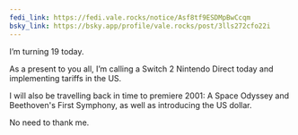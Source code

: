 ```yaml
---
fedi_link: https://fedi.vale.rocks/notice/Asf8tf9ESDMpBwCcqm
bsky_link: https://bsky.app/profile/vale.rocks/post/3lls272cfo22i
---
```


I’m turning 19 today.

As a present to you all, I’m calling a Switch 2 Nintendo Direct today and implementing tariffs in the US.

I will also be travelling back in time to premiere 2001: A Space Odyssey and Beethoven's First Symphony, as well as introducing the US dollar.

No need to thank me.
